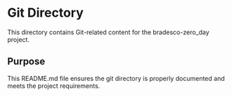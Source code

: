 # Git Directory

This directory contains Git-related content for the bradesco-zero_day project.

## Purpose

This README.md file ensures the git directory is properly documented and meets the project requirements.
